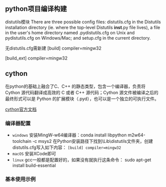 ## python项目编译构建

distutils模块
There are three possible config files: distutils.cfg in the
Distutils installation directory (ie. where the top-level
Distutils __inst__.py file lives), a file in the user's home
directory named .pydistutils.cfg on Unix and pydistutils.cfg
on Windows/Mac; and setup.cfg in the current directory.

无distutils.cfg需新建
[build]
compiler=mingw32

[build_ext]
compiler=mingw32

## cython
在python的基础上融合了C、C++ 的静态类型，包含一个编译器，负责将 Cython 源代码翻译成高效的 C 或者 C++ 源代码；Cython 源文件被编译之后的最终形式可以是 Python 的扩展模块（.pyd），也可以是一个独立的可执行文件。

[cython官方文档](https://cython.readthedocs.io/en/latest/)

### 编译器配置
- `windows`
安装MingW-w64编译器：conda install libpython m2w64-toolchain -c msys2
在Python安装路径下找到\Lib\distutils文件夹，创建distutils.cfg写入如下内容：
`[build] compiler=mingw32`
- `macOS`
安装XCode即可
- `linux`
gcc一般都是配置好的，如果没有就执行这条命令： sudo apt-get install build-essential

### 基本使用示例

